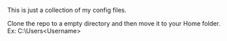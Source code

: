 This is just a collection of my config files.

Clone the repo to a empty directory and then move it to your Home folder. Ex: C:\Users\<Username>
